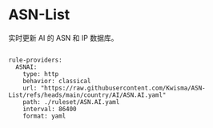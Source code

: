 
# ASN-List

实时更新 AI 的 ASN 和 IP 数据库。

<pre><code class="language-javascript">
rule-providers:
  ASNAI:
    type: http
    behavior: classical
    url: "https://raw.githubusercontent.com/Kwisma/ASN-List/refs/heads/main/country/AI/ASN.AI.yaml"
    path: ./ruleset/ASN.AI.yaml
    interval: 86400
    format: yaml
</code></pre>